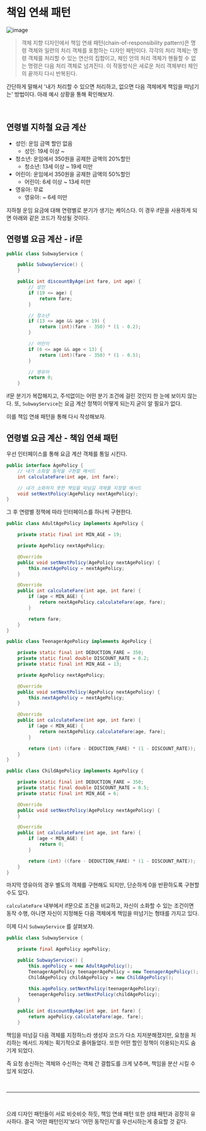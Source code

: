 # 책임 연쇄 패턴

![image](https://user-images.githubusercontent.com/37354145/121630277-cd78bd00-cab7-11eb-9b84-152f5e029873.png)

> 객체 지향 디자인에서 책임 연쇄 패턴(chain-of-responsibility pattern)은 명령 객체와 일련의 처리 객체를 포함하는 디자인 패턴이다. 
> 각각의 처리 객체는 명령 객체를 처리할 수 있는 연산의 집합이고, 체인 안의 처리 객체가 핸들할 수 없는 명령은 다음 처리 객체로 넘겨진다. 
> 이 작동방식은 새로운 처리 객체부터 체인의 끝까지 다시 반복된다.

간단하게 말해서 '내가 처리할 수 있으면 처리하고, 없으면 다음 객체에게 책임을 떠넘기는' 방법이다.
아래 예시 상황을 통해 확인해보자.

<br>

## 연령별 지하철 요금 계산
- 성인: 운임 금액 할인 없음
    - 성인: 19세 이상 ~
- 청소년: 운임에서 350원을 공제한 금액의 20%할인
    - 청소년: 13세 이상 ~ 19세 미만
- 어린이: 운임에서 350원을 공제한 금액의 50%할인
    - 어린이: 6세 이상 ~ 13세 미만
- 영유아: 무료
    - 영유아: ~ 6세 미만

지하철 운임 요금에 대해 연령별로 분기가 생기는 케이스다. 
이 경우 if문을 사용하게 되면 아래와 같은 코드가 작성될 것이다.

## 연령별 요금 계산 - if문
```java
public class SubwayService {

    public SubwayService() {
    }

    public int discountByAge(int fare, int age) {
        // 성인
        if (19 <= age) {
            return fare;
        }

        // 청소년
        if (13 <= age && age < 19) {
            return (int)(fare - 350) * (1 - 0.2);
        }

        // 어린이
        if (6 <= age && age < 13) {
            return (int)(fare - 350) * (1 - 0.5);
        }

        // 영유아
        return 0;
    }
```

if문 분기가 복잡해지고, 주석없이는 어떤 분기 조건에 걸린 것인지 한 눈에 보이지 않는다. 
또, `SubwayService`는 요금 계산 정책이 어떻게 되는지 굳이 알 필요가 없다.

이를 책임 연쇄 패턴을 통해 다시 작성해보자.

## 연령별 요금 계산 - 책임 연쇄 패턴
우선 인터페이스를 통해 요금 계산 객체를 통일 시킨다.
```java
public interface AgePolicy {
    // 내가 소화할 동작을 구현할 메서드
    int calculateFare(int age, int fare);

    // 내가 소화하지 못한 책임을 떠넘길 객체를 지정할 메서드
    void setNextPolicy(AgePolicy nextAgePolicy);
}
```

그 후 연령별 정책에 따라 인터페이스를 하나씩 구현한다.

```java
public class AdultAgePolicy implements AgePolicy {

    private static final int MIN_AGE = 19;

    private AgePolicy nextAgePolicy;

    @Override
    public void setNextPolicy(AgePolicy nextAgePolicy) {
        this.nextAgePolicy = nextAgePolicy;
    }

    @Override
    public int calculateFare(int age, int fare) {
        if (age < MIN_AGE) {
            return nextAgePolicy.calculateFare(age, fare);
        }

        return fare;
    }
}
```
```java
public class TeenagerAgePolicy implements AgePolicy {

    private static final int DEDUCTION_FARE = 350;
    private static final double DISCOUNT_RATE = 0.2;
    private static final int MIN_AGE = 13;

    private AgePolicy nextAgePolicy;

    @Override
    public void setNextPolicy(AgePolicy nextAgePolicy) {
        this.nextAgePolicy = nextAgePolicy;
    }

    @Override
    public int calculateFare(int age, int fare) {
        if (age < MIN_AGE) {
            return nextAgePolicy.calculateFare(age, fare);
        }

        return (int) ((fare - DEDUCTION_FARE) * (1 - DISCOUNT_RATE));
    }
}
```
```java
public class ChildAgePolicy implements AgePolicy {

    private static final int DEDUCTION_FARE = 350;
    private static final double DISCOUNT_RATE = 0.5;
    private static final int MIN_AGE = 6;

    @Override
    public void setNextPolicy(AgePolicy nextAgePolicy) {
    }

    @Override
    public int calculateFare(int age, int fare) {
        if (age < MIN_AGE) {
            return 0;
        }

        return (int) ((fare - DEDUCTION_FARE) * (1 - DISCOUNT_RATE));
    }
}
```

마지막 영유아의 경우 별도의 객체를 구현해도 되지만, 단순하게 0을 반환하도록 구현할 수도 있다.

`calculateFare` 내부에서 if문으로 조건을 비교하고, 자신이 소화할 수 있는 조건이면 동작 수행, 
아니면 자신이 지정해둔 다음 객체에게 책임을 떠넘기는 형태를 가지고 있다.

이제 다시 `SubwayService` 를 살펴보자.

```java
public class SubwayService {

    private final AgePolicy agePolicy;

    public SubwayService() {
        this.agePolicy = new AdultAgePolicy();
        TeenagerAgePolicy teenagerAgePolicy = new TeenagerAgePolicy();
        ChildAgePolicy childAgePolicy = new ChildAgePolicy();

        this.agePolicy.setNextPolicy(teenagerAgePolicy);
        teenagerAgePolicy.setNextPolicy(childAgePolicy);
    }

    public int discountByAge(int age, int fare) {
        return agePolicy.calculateFare(age, fare);
    }
```

책임을 떠넘길 다음 객체를 지정하느라 생성자 코드가 다소 지저분해졌지만, 
요청을 처리하는 메서드 자체는 획기적으로 줄어들었다. 
또한 어떤 할인 정책이 이용되는지도 숨기게 되었다.

즉 요청 송신하는 객체와 수신하는 객체 간 결합도를 크게 낮추며, 책임을 분산 시킬 수 있게 되었다.

<br>

---

<br>

으레 디자인 패턴들이 서로 비슷비슷 하듯, 책임 연쇄 패턴 또한 상태 패턴과 굉장히 유사하다. 
결국 '어떤 패턴인지'보다 '어떤 동작인지'를 우선시하는게 중요할 것 같다.